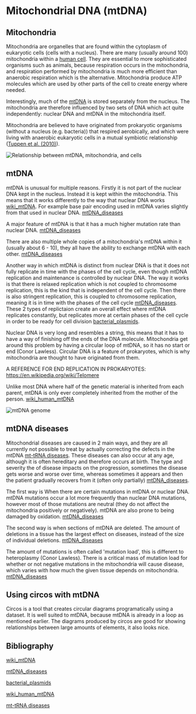 # Mitochondrial DNA (mtDNA)

## Mitochondria
Mitochondria are organelles that are found within the cytoplasm of eukaryotic cells (cells with a nucleus). There are many (usually around 100) mitochondria within a [human cell](https://en.wikipedia.org/wiki/Human_mitochondrial_genetics).  They are essential to more sophisticated organisms such as animals, because respiration occurs in the mitochondria, and respiration performed by mitochondria is much more efficient than anaerobic respiration which is the alternative. Mitochondria produce ATP molecules which are used by other parts of the cell to create energy where needed.

Interestingly, much of the [mtDNA](https://en.wikipedia.org/wiki/Mitochondrial_DNA) is stored separately from the nucleus. The mitochondria are therefore influenced by two sets of DNA which act quite independently: nuclear DNA and mtDNA in the mitochondria itself.

Mitochondria are believed to have originated from prokaryotic organisms (without a nucleus (e.g. bacteria)) that respired aerobically, and which were living with anaerobic eukaryotic cells in a mutual symbiotic relationship ([Tuppen et al. (2010)](https://doi.org/10.1016/j.bbabio.2009.09.005)).

![Relationship between mtDNA, mitochondria, and cells](https://upload.wikimedia.org/wikipedia/commons/1/17/Mitochondrial_DNA_lg.jpg)

## mtDNA
mtDNA is unusual for multiple reasons.  Firstly it is not part of the nuclear DNA kept in the nucleus. Instead it is kept within the mitochondria. This means that it works differently to the way that nuclear DNA works [wiki_mtDNA](https://en.wikipedia.org/wiki/Mitochondrial_DNA). For example base pair encoding used in mtDNA varies slightly from that used in nuclear DNA. [mtDNA_diseases](https://doi.org/10.1016/j.bbabio.2009.09.005)

A major feature of mtDNA is that it has a much higher mutation rate than nuclear DNA. [mtDNA_diseases](https://doi.org/10.1016/j.bbabio.2009.09.005)

There are also multiple whole copies of a mitochondria's mtDNA within it (usually about 6 - 10), they all have the ability to exchange mtDNA with each other. [mtDNA_diseases](https://doi.org/10.1016/j.bbabio.2009.09.005)

Another way in which mtDNA is distinct from nuclear DNA is that it does not fully replicate in time with the phases of the cell cycle, even though mtDNA replication and maintenance is controlled by nuclear DNA. The way it works is that there is relaxed replication which is not coupled to chromosome replication, this is the kind that is independent of the cell cycle. Then there is also stringent replication, this is coupled to chromosome replication, meaning it is in time with the phases of the cell cycle [mtDNA_diseases](https://doi.org/10.1016/j.bbabio.2009.09.005). These 2 types of replictaion create an overall effect where mtDNA replicates constantly, but replicates more at certain phases of the cell cycle in order to be ready for cell division [bacterial_plasmids](https://www.ncbi.nlm.nih.gov/pmc/articles/PMC413948/?page=8).

Nuclear DNA is very long and resembles a string, this means that it has to have a way of finishing off the ends of the DNA molecule. Mitochondria get around this problem by having a circular loop of mtDNA, so it has no start or end (Conor Lawless). Circular DNA is a feature of prokaryotes, which is why mitochondria are thought to have originated from them.

A REFERENCE FOR END REPLICATION IN PROKARYOTES: https://en.wikipedia.org/wiki/Telomere

Unlike most DNA where half of the genetic material is inherited from each parent, mtDNA is only ever completely inherited from the mother of the person. [wiki_human_mtDNA](https://en.wikipedia.org/wiki/Human_mitochondrial_genetics)

![mtDNA genome](https://commons.wikimedia.org/wiki/File:Mitochondrial_DNA_it.png)

## mtDNA diseases
Mitochondrial diseases are caused in 2 main ways, and they are all currently not possible to treat by actually correcting the defects in the mtDNA [mt-tRNA diseases](https://www.embopress.org/doi/10.1002/emmm.201303202). These diseases can also occur at any age, although it is often hereditary and therefore occurs at birth. The type and severity the of disease impacts on the progression, sometimes the disease gets worse and worse over time, whereas sometimes it appears and then the patient gradually recovers from it (often only partially) [mtDNA_diseases](https://doi.org/10.1016/j.bbabio.2009.09.005).

The first way is When there are certain mutations in mtDNA or nuclear DNA. mtDNA mutations occur a lot more frequently than nuclear DNA mutations, however most of those mutations are neutral (they do not affect the mitochondria positively or negatively). mtDNA are also prone to being damaged by oxidation. [mtDNA_diseases](https://doi.org/10.1016/j.bbabio.2009.09.005)

The second way is when sections of mtDNA are deleted. The amount of deletions in a tissue has the largest effect on diseases, instead of the size of individual deletions. [mtDNA_diseases](https://doi.org/10.1016/j.bbabio.2009.09.005)

The amount of mutations is often called 'mutation load', this is different to heteroplasmy (Conor Lawless). There is a critical mass of mutation load for whether or not negative mutations in the mitochondria will cause disease, which varies with how much the given tissue depends on mitochondria. [mtDNA_diseases](https://doi.org/10.1016/j.bbabio.2009.09.005)

## Using circos with mtDNA
Circos is a tool that creates circular diagrams programatically using a dataset. It is well suited to mtDNA, because mtDNA is already in a loop as mentioned earlier. The diagrams produced by circos are good for showing relationships between large amounts of elements, it also looks nice.

## Bibliography
[wiki_mtDNA](https://en.wikipedia.org/wiki/Mitochondrial_DNA)

[mtDNA_diseases](https://www.sciencedirect.com/science/article/pii/S0005272809002618?via%3Dihub)

[bacterial_plasmids](https://www.ncbi.nlm.nih.gov/pmc/articles/PMC413948/?page=8)

[wiki_human_mtDNA](https://en.wikipedia.org/wiki/Human_mitochondrial_genetics)

[mt-tRNA diseases](https://www.embopress.org/doi/10.1002/emmm.201303202)
